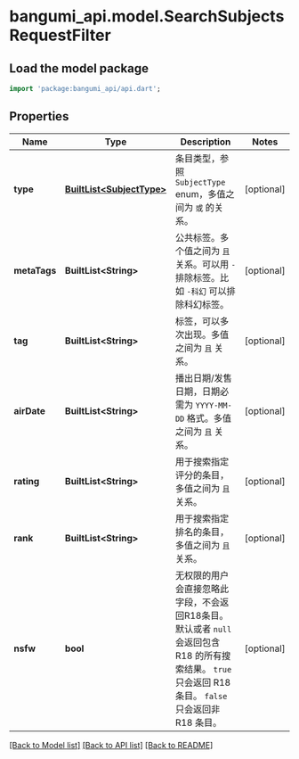 # bangumi_api.model.SearchSubjectsRequestFilter

## Load the model package
```dart
import 'package:bangumi_api/api.dart';
```

## Properties
Name | Type | Description | Notes
------------ | ------------- | ------------- | -------------
**type** | [**BuiltList&lt;SubjectType&gt;**](SubjectType.md) | 条目类型，参照 `SubjectType` enum，多值之间为 `或` 的关系。 | [optional] 
**metaTags** | **BuiltList&lt;String&gt;** | 公共标签。多个值之间为 `且` 关系。可以用 `-` 排除标签。比如 `-科幻` 可以排除科幻标签。 | [optional] 
**tag** | **BuiltList&lt;String&gt;** | 标签，可以多次出现。多值之间为 `且` 关系。 | [optional] 
**airDate** | **BuiltList&lt;String&gt;** | 播出日期/发售日期，日期必需为 `YYYY-MM-DD` 格式。多值之间为 `且` 关系。 | [optional] 
**rating** | **BuiltList&lt;String&gt;** | 用于搜索指定评分的条目，多值之间为 `且` 关系。 | [optional] 
**rank** | **BuiltList&lt;String&gt;** | 用于搜索指定排名的条目，多值之间为 `且` 关系。 | [optional] 
**nsfw** | **bool** | 无权限的用户会直接忽略此字段，不会返回R18条目。  默认或者 `null` 会返回包含 R18 的所有搜索结果。  `true` 只会返回 R18 条目。  `false` 只会返回非 R18 条目。  | [optional] 

[[Back to Model list]](../README.md#documentation-for-models) [[Back to API list]](../README.md#documentation-for-api-endpoints) [[Back to README]](../README.md)


